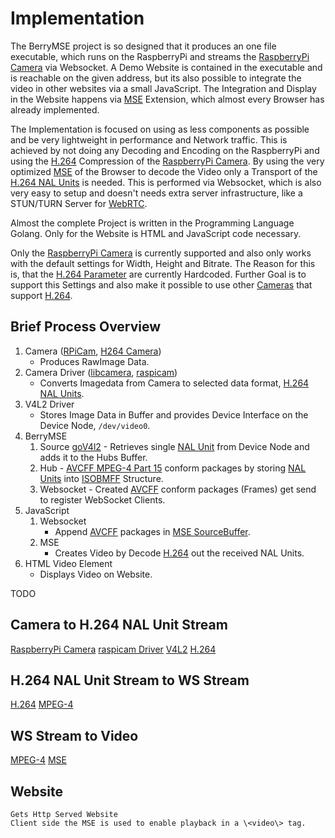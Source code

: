# Implementation

The BerryMSE project is so designed that it produces an one file executable, which runs on the RaspberryPi and streams the [RaspberryPi Camera](Theory/Camera%20and%20Driver/rpicamera.md) via Websocket. A Demo Website is contained in the executable and is reachable on the given address, but its also possible to integrate the video in other websites via a small JavaScript. The Integration and Display in the Website happens via [MSE](Theory/Video/mse.md) Extension, which almost every Browser has already implemented.

The Implementation is focused on using as less components as possible and be very lightweight in performance and Network traffic. This is achieved by not doing any Decoding and Encoding on the RaspberryPi and using the [H.264](Theory/Video/h264.md) Compression of the [RaspberryPi Camera](Theory/Camera%20and%20Driver/rpicamera.md). By using the very optimized [MSE](Theory/Video/mse.md) of the Browser to decode the Video only a Transport of the [H.264 NAL Units](Theory/Video/h264.md) is needed. This is performed via Websocket, which is also very easy to setup and doesn't needs extra server infrastructure, like a STUN/TURN Server for [WebRTC](Research/webRTC.md).

Almost the complete Project is written in the Programming Language Golang. Only for the Website is HTML and JavaScript code necessary.

Only the [RaspberryPi Camera](Theory/Camera%20and%20Driver/rpicamera.md) is currently supported and also only works with the default settings for Width, Height and Bitrate. The Reason for this is, that the [H.264 Parameter](Theory/Video/h264.md) are currently Hardcoded. Further Goal is to support this Settings and also make it possible to use other [Cameras](Theory/Camera%20and%20Driver/h264camera.md) that support [H.264](Theory/Video/h264.md).

## Brief Process Overview

1. Camera ([RPiCam](Theory/Camera%20and%20Driver/rpicamera.md), [H264 Camera](Theory/Camera%20and%20Driver/h264camera.md))
    - Produces RawImage Data.
2. Camera Driver ([libcamera](Theory/Camera%20and%20Driver/libcamera.md), [raspicam](Theory/Camera%20and%20Driver/legacycameraStack.md))
    - Converts Imagedata from Camera to selected data format, [H.264 NAL Units](Theory/Video/h264.md).
3. V4L2 Driver
    - Stores Image Data in Buffer and provides Device Interface on the Device Node, ``/dev/video0``.
4. BerryMSE
    1. Source [goV4l2](Theory/Camera%20and%20Driver/goV4l2.md)
            - Retrieves single [NAL Unit](Theory/Video/h264.md) from Device Node and adds it to the Hubs Buffer.
    2. Hub
            - [AVCFF MPEG-4 Part 15](Theory/Video/mpeg4.md) conform packages by storing [NAL Units](Theory/Video/h264.md) into [ISOBMFF](Theory/Video/mpeg4.md) Structure. 
    3. Websocket
            - Created [AVCFF](Theory/Video/avcff.md) conform packages (Frames) get send to register WebSocket Clients. 
5. JavaScript
    1. Websocket
        - Append [AVCFF](Theory/Video/avcff.md) packages in [MSE SourceBuffer](Theory/Video/mse.md).
    2. MSE
        - Creates Video by Decode [H.264](Theory/Video/h264.md) out the received NAL Units.
6. HTML Video Element
    - Displays Video on Website.

TODO


## Camera to H.264 NAL Unit Stream

[RaspberryPi Camera](Theory/Camera%20and%20Driver/rpicamera.md)
[raspicam Driver](Theory/Camera%20and%20Driver/legacycameraStack.md)
[V4L2](Theory/Camera%20and%20Driver/v4l2.md)
[H.264](Theory/Video/h264.md)

## H.264 NAL Unit Stream to WS Stream

[H.264](Theory/Video/h264.md)
[MPEG-4](Theory/Video/mpeg4.md)

## WS Stream to Video

[MPEG-4](Theory/Video/mpeg4.md)
[MSE](Theory/Video/mse.md)


## Website
    Gets Http Served Website
    Client side the MSE is used to enable playback in a \<video\> tag.


